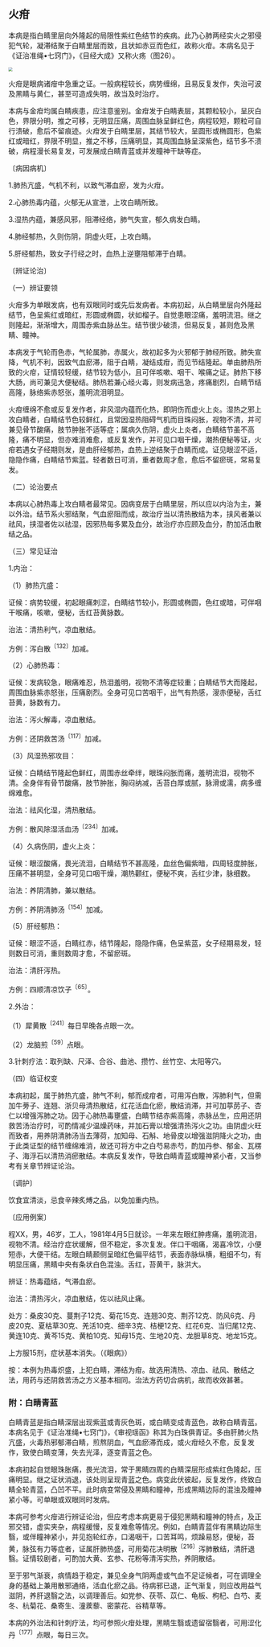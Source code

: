 ## 火疳

本病是指白睛里层向外隆起的局限性紫红色结节的疾病。此乃心肺两经实火之邪侵犯气轮，凝滞结聚于白睛里层而致，且状如赤豆而色红，故称火疳。本病名见于《证治准绳•七窍门》，《目经大成》又称火疡（图26）。

<img src="./img/26.jpg" style="zoom:50%;" />

火疳是眼病诸疳中急重之证。一般病程较长，病势缠绵，且易反复发作，失治可波及黑睛与黄仁，甚至可造成失明，故当及时治疗。

本病与金疳均属白睛疾患，应注意鉴别。金疳发于白睛表层，其颗粒较小，呈灰白色，界限分明，推之可移，无明显压痛，周围血脉呈鲜红色，病程较短，颗粒可自行溃破，愈后不留痕迹。火疳发于白睛里层，其结节较大，呈圆形或椭圆形，色紫红或暗红，界限不明显，推之不移，压痛明显，其周围血脉呈深紫色，结节多不溃破，病程漫长易复发，可发展成白睛青蓝或并发瞳神干缺等症。

〔病因病机〕

1.肺热亢盛，气机不利，以致气滞血瘀，发为火疳。

2.心肺热毒内蕴，火郁无从宣泄，上攻白睛所致。

3.湿热内蕴，兼感风邪，阻滞经络，肺气失宣，郁久病发白睛。

4.肺经郁热，久则伤阴，阴虚火旺，上攻白睛。

5.肝经郁热，致女子行经之时，血热上逆壅阻郁滞于白睛。

〔辨证论治〕

（一）辨证要领

火疳多为单眼发病，也有双眼同时或先后发病者。本病初起，从白睛里层向外隆起结节，色呈紫红或暗红，形圆或椭圆，状如榴子。自觉患眼涩痛，羞明流泪。继之则隆起，渐渐增大，周围赤紫血脉丛生。结节很少破溃，但易反复，甚则危及黑睛、瞳神。

本病发于气轮而色赤，气轮属肺，赤属火，故初起多为火邪郁于肺经所致。肺失宣降，气机不利，因致气血瘀滞，阻于白睛，凝结成疳，而见节结隆起。单由肺热所致的火疳，证情较轻缓，结节较为低小，且可伴咳嗽、咽干、喉痛之证。肺热下移大肠，尚可兼见大便秘结。肺热若兼心经火毒，则发病迅急，疼痛剧烈，白睛节结高隆，脉络紫赤怒张，羞明流泪明显。

火疳缠绵不愈或反复发作者，非风湿内蕴而化热，即阴伤而虚火上炎。湿热之邪上攻白睛者，白睛结节色较鲜红，且常因湿热阻碍气机而目珠闷胀，视物不清，并可兼见骨节酸痛，肢节肿胀不适等症；属病久伤阴，虚火上炎者，白睛结节虽不高隆，痛不明显，但亦难消难愈，或反复发作，并可见口咽干燥，潮热便秘等证，火疳若遇女子经期则发，是由肝经郁热，血热上逆结聚于白睛而成。证见眼涩不适，隐隐作痛，白睛结节紫蓝。轻者数日可消，重者数周才愈，愈后不留瘀斑，常易复发。

（二）论治要点

本病以心肺热毒上攻白睛者最常见。因病变居于白睛里层，所以应以内治为主，兼以外治。结节系火邪结聚，气血瘀阻而成，故治疗当以清热散结为本，挟风者兼以祛风，挟湿者佐以祛湿，因邪热每多累及血分，故治疗亦应顾及血分，酌加活血散结之品。

（三）常见证治

1.内治：

（1）肺热亢盛：

证候：病势较缓，初起眼痛刺涩，白睛结节较小，形圆或椭圆，色红或暗，可伴咽干喉痛，咳嗽，便秘，舌红苔黄脉数。

治法：清热利气，凉血散结。

方例：泻白散<sup>〔132〕</sup>加减。

（2）心肺热毒：

证候：发病较急，眼痛难忍，热泪羞明，视物不清等症较重；白睛结节大而隆起，周围血脉紫赤怒张，压痛剧烈。全身可见口苦咽干，出气有热感，溲赤便秘，舌红苔黄，脉数有力。

治法：泻火解毒，凉血散结。

方例：还阴救苦汤<sup>〔117〕</sup>加减。

（3）风湿热邪攻目：

证候：白睛结节隆起色鲜红，周围赤丝牵绊，眼珠闷胀而痛，羞明流泪，视物不清。全身伴有骨节酸痛，肢节肿胀，胸闷纳减，舌苔白厚或腻，脉滑或濡，病多缠绵难愈。

治法：祛风化湿，清热散结。

方例：散风除湿活血汤<sup>〔234〕</sup>加减。

（4）久病伤阴，虚火上炎：

证候：眼涩酸痛，畏光流泪，白睛结节不甚高隆，血丝色偏紫暗，四周轻度肿胀，压痛不甚明显，全身可见口咽干燥，潮热颧红，便秘不爽，舌红少津，脉细数。

治法：养阴清肺，兼以散结。

方例：养阴清肺汤<sup>〔154〕</sup>加减。

（5）肝经郁热：

证候：眼涩不适，白睛红赤，结节隆起，隐隐作痛，色呈紫蓝，女子经期易发，轻则数日可消，重则数周才愈，不留瘀斑。

治法：清肝泻热。

方例：四顺清凉饮子<sup>〔65〕</sup>。

2.外治：

（1）犀黄散<sup>〔241〕</sup>每日早晚各点眼一次。

（2）龙脑煎<sup>〔59〕</sup>点眼。

3.针刺疗法：取列缺、尺泽、合谷、曲池、攒竹、丝竹空、太阳等穴。

（四）临证权变

本病初起，属于肺热亢盛，肺气不利，郁而成疳者，可用泻白散，泻肺利气，但需加牛蒡子、连翘、浙贝母清热散结，红花活血化瘀，散结消滞，并可加葶苈子、杏仁以增强泻肺之功。因于心肺热毒壅盛，白睛节结赤紫高隆，赤脉丛生，应用还阴救苦汤治疗时，可酌情减少温燥药味，并加石膏以增强清热泻火之功。由阴虚火旺而致者，用养阴清肺汤当去薄荷，加知母、石斛、地骨皮以增强滋阴降火之功，由于此类证型的结节缠绵难消，故还可将方中之白芍易赤芍，酌加丹参、郁金、瓦楞子、海浮石以清热消瘀散结。本病反复发作，导致白睛青蓝或瞳神紧小者，又当参考有关章节辨证论治。

〔调护〕

饮食宜清淡，忌食辛辣炙煿之品，以免加重内热。

〔应用例案〕

程XX，男，46岁，工人，1981年4月5日就诊。一年来左眼红肿疼痛，羞明流泪，视物不清。经治疗症状缓解，但不稳定，多次复发。伴口干咽痛，渴喜冷饮，小便短赤，大便干结。左眼白睛颞侧呈暗红色偏平结节，表面赤脉纵横，粗细不匀，有明显压痛，黑睛中央有条状白色混浊。舌红，苔黄干，脉洪大。

辨证：热毒蕴结，气滞血瘀。

治法：清热泻火，凉血散结，佐以祛风止痛。

处方：桑皮30克、蔓荆子12克、菊花15克、连翘30克、荆芥12克、防风6克、丹皮20克、夏枯草30克、羌活10克、细辛3克、桔梗12克、红花6克、当归尾12克、黄连10克、黄芩15克、黄柏10克、知母15克、生地20克、龙胆草8克、地龙15克。

上方服15剂，症状基本消失。（《眼病》）

按：本例为热毒炽盛，上犯白睛，滞结为疳。故选用清热、凉血、祛风、散结之法，用药与还阴救苦汤之方义基本相同。治法方药切合病机，故而收效甚著。

### 附：白睛青蓝

白睛青蓝是指白睛深层出现紫蓝或青灰色斑，或白睛变成青蓝色，故称白睛青蓝。本病名见于《证治准绳•七窍门》，《审视瑶函》称其为白珠俱青证。多由肝肺火热亢盛，火毒热邪郁滞白睛，煎熬阴血，气血瘀滞而成，或火疳经久不愈，反复发作，致使白睛变薄，失去光泽，逐变青蓝之色。

本病初起自觉眼珠胀痛，畏光流泪，常于黑睛四周的白睛深层形成紫红色隆起，压痛明显。继之证状消退，该处则呈现青蓝之色。病变此伏彼起，反复发作，终致白睛全轮青蓝，凸凹不平。此时病变常侵及黑睛和瞳神，形成黑睛边际的混浊及瞳神紧小等。可单眼或双眼同时发病。

本病可参考火疳进行辨证论治，但应考虑本病更易于侵犯黑睛和瞳神的特点，及正邪交错，虚实夹杂，病程缓慢，反复难愈等情况。例如，白睛青蓝伴有黑睛边际生翳，或伴瞳神紧小，并见抱轮红赤，口渴咽干，口苦耳鸣，烦躁易怒，便秘，苔黄，脉弦有力等症者，证属肝肺热盛，可用菊花决明散<sup>〔216〕</sup>泻肺散结，清肝退翳。证情较剧者，可酌加大黄、玄参、花粉等清泻实热，养阴散结。

至于邪气渐衰，病情趋于稳定，兼见全身气阴两虚或气血不足证候者，可在调理全身的基础上兼用散邪通络，活血化瘀之品。待病邪已退，正气渐复，则应改用益气滋阴，养肝退翳之法，以调理善后。如党参、茯苓、苡仁、龟板、枸杞、白芍、麦冬、杭菊花、桑寄生、潼蒺藜、密蒙花、谷精草等。

本病的外治法和针刺疗法，均可参照火疳处理，黑睛生翳或遗留宿翳者，可用涩化丹<sup>〔177〕</sup>点眼，每日三次。
